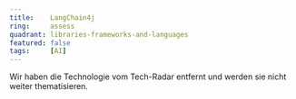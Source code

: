 ```yaml
---
title:    LangChain4j
ring:     assess
quadrant: libraries-frameworks-and-languages
featured: false
tags:     [AI]
---
```


Wir haben die Technologie vom Tech-Radar entfernt und werden sie nicht weiter thematisieren.
